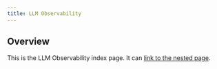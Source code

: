 ```yaml
---
title: LLM Observability
---
```


## Overview

This is the LLM Observability index page. It can [link to the nested page][1].

[1]: /tracing/llm_observability/nested_page_example